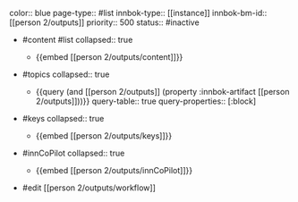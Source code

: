 color:: blue
page-type:: #list
innbok-type:: [[instance]]
innbok-bm-id:: [[person 2/outputs]]
priority:: 500
status:: #inactive

- #content #list
  collapsed:: true
	- {{embed [[person 2/outputs/content]]}}
- #topics
   collapsed:: true
    - {{query (and [[person 2/outputs]] (property :innbok-artifact [[person 2/outputs]]))}}
      query-table:: true
      query-properties:: [:block]
- #keys
  collapsed:: true
	- {{embed [[person 2/outputs/keys]]}}
- #innCoPilot
   collapsed:: true
	 - {{embed [[person 2/outputs/innCoPilot]]}}

- #edit [[person 2/outputs/workflow]]


